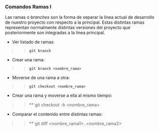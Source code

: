 ### Comandos Ramas I

Las ramas o *branches* son la forma de separar la línea actual de desarrollo de nuestro proyecto con respecto a la principal. Estas distintas ramas representan normalmente distintas versiones del proyecto que posteriormente son integradas a la línea principal.

* Ver listado de ramas:
>>**`git branch`**

* Crear una rama:
>>**`git branch <nombre_rama>`**

* Moverse de una rama a otra:
>>**`git checkout <nombre_rama>`**

* Crear una rama y moverse a ella al mismo tiempo:
>>**`git checkout -b <nombre_rama>

* Comparar el contenido entre distintas ramas:
>>**`git diff <nombre_rama1>..<nombre_rama2>
